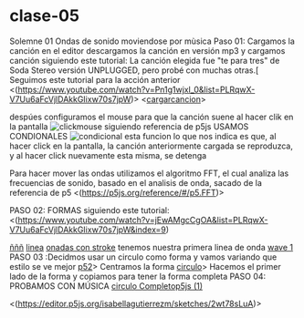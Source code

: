 # clase-05
Solemne 01
Ondas de sonido moviendose por mùsica
Paso 01: Cargamos la canción en el editor 
descargamos la canción en versión mp3 y cargamos canción 
siguiendo este tutorial:
La canción elegida fue "te para tres" de Soda Stereo versión UNPLUGGED, pero probé con muchas otras.[
Seguimos este tutorial para la acción anterior
<(https://www.youtube.com/watch?v=Pn1g1wjxl_0&list=PLRqwX-V7Uu6aFcVjlDAkkGIixw70s7jpW)>
<[cargarcancion](https://github.com/isabellagutierrezm/dis9034-2024-1/assets/163045412/575f4cef-e3b3-4e12-bb78-17ae5e955510)>

despúes configuramos el mouse para que la canción suene al hacer clik en la pantalla
![clickmouse](https://github.com/isabellagutierrezm/dis9034-2024-1/assets/163045412/7866bdfc-fff1-49f9-b8c2-fd9f2473b3d8) siguiendo referencia de p5js
USAMOS CONDIONALES
![condicional](https://github.com/isabellagutierrezm/dis9034-2024-1/assets/163045412/621eb499-9aad-4519-8809-cfe62375a22d)
esta funcion lo que nos indica es que, al hacer click en la pantalla, la canción anteriormente cargada se reproduzca, y al hacer click nuevamente esta misma, se detenga

Para hacer mover las ondas utilizamos el algoritmo FFT, el cual analiza las frecuencias de sonido, basado en el analisis de onda, sacado de la referencia de p5
<(https://p5js.org/reference/#/p5.FFT)>

PASO 02: FORMAS
siguiendo este tutorial:<(https://www.youtube.com/watch?v=jEwAMgcCgOA&list=PLRqwX-V7Uu6aFcVjlDAkkGIixw70s7jpW&index=9)

[ñññ](https://github.com/isabellagutierrezm/dis9034-2024-1/assets/163045412/d0697d8c-6c4a-4ca2-94a8-e5c4c27bb314)
[linea](https://github.com/isabellagutierrezm/dis9034-2024-1/assets/163045412/4fd8b608-66c7-4b67-8169-763c99d39b85)
[onadas con stroke](https://github.com/isabellagutierrezm/dis9034-2024-1/assets/163045412/7df141c6-bd12-4b23-9674-a1c81fb81812)
tenemos nuestra primera linea de onda
[wave 1](https://github.com/isabellagutierrezm/dis9034-2024-1/assets/163045412/0474a966-32e1-4c4f-afa6-d0cebc1279da)
PASO 03 :Decidmos usar un circulo como forma y vamos variando que estilo se ve mejor
[p52](https://github.com/isabellagutierrezm/dis9034-2024-1/assets/163045412/5c3ba37a-55cf-48dc-bf31-65f2a13af2c9)>
Centramos la forma 
[circulo](https://github.com/isabellagutierrezm/dis9034-2024-1/assets/163045412/53c2572c-f7ac-4d4e-9581-ca9439705ea5)>
Hacemos el primer lado de la forma y copiamos para tener la forma completa 
PASO 04: PROBAMOS CON MÚSICA 
[circulo Completop5js (1)](https://github.com/isabellagutierrezm/dis9034-2024-1/assets/163045412/b42c0de1-57ba-425e-9b80-018d1f72298e)


<(https://editor.p5js.org/isabellagutierrezm/sketches/2wt78sLuA)>
